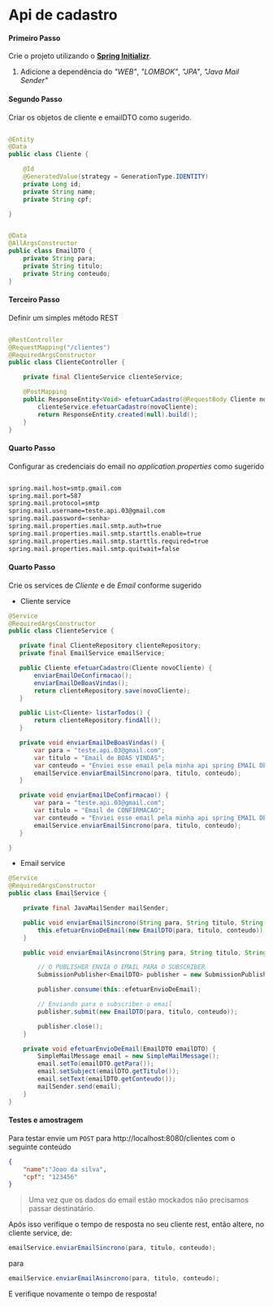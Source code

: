 # Api de cadastro

#### Primeiro Passo

Crie o projeto utilizando o **[Spring Initializr](https://start.spring.io/)**.

1. Adicione a dependência do *"WEB"*, *"LOMBOK"*, *"JPA"*, *"Java Mail Sender"*

#### Segundo Passo

Criar os objetos de cliente e emailDTO como sugerido.

```java

@Entity
@Data
public class Cliente {

    @Id
    @GeneratedValue(strategy = GenerationType.IDENTITY)
    private Long id;
    private String name;
    private String cpf;

}

```

```java

@Data
@AllArgsConstructor
public class EmailDTO {
    private String para;
    private String titulo;
    private String conteudo;
}


```

#### Terceiro Passo

Definir um simples método REST

```java

@RestController
@RequestMapping("/clientes")
@RequiredArgsConstructor
public class ClienteController {

    private final ClienteService clienteService;

    @PostMapping
    public ResponseEntity<Void> efetuarCadastro(@RequestBody Cliente novoCliente) {
        clienteService.efetuarCadastro(novoCliente);
        return ResponseEntity.created(null).build();
    }
}
```

#### Quarto Passo

Configurar as credenciais do email no *application.properties* como sugerido

```sh

spring.mail.host=smtp.gmail.com
spring.mail.port=587
spring.mail.protocol=smtp
spring.mail.username=teste.api.03@gmail.com
spring.mail.password=<senha>
spring.mail.properties.mail.smtp.auth=true
spring.mail.properties.mail.smtp.starttls.enable=true
spring.mail.properties.mail.smtp.starttls.required=true
spring.mail.properties.mail.smtp.quitwait=false


```
  
#### Quarto Passo
 
 Crie os services de *Cliente* e de *Email* conforme sugerido
 
 - Cliente service
 
 ```java
 @Service
@RequiredArgsConstructor
public class ClienteService {

    private final ClienteRepository clienteRepository;
    private final EmailService emailService;

    public Cliente efetuarCadastro(Cliente novoCliente) {
        enviarEmailDeConfirmacao();
        enviarEmailDeBoasVindas();
        return clienteRepository.save(novoCliente);
    }

    public List<Cliente> listarTodos() {
        return clienteRepository.findAll();
    }

    private void enviarEmailDeBoasVindas() {
        var para = "teste.api.03@gmail.com";
        var titulo = "Email de BOAS VINDAS";
        var conteudo = "Enviei esse email pela minha api spring EMAIL DE BOAS VINDAS";
        emailService.enviarEmailSincrono(para, titulo, conteudo);
    }

    private void enviarEmailDeConfirmacao() {
        var para = "teste.api.03@gmail.com";
        var titulo = "Email de CONFIRMACAO";
        var conteudo = "Enviei esse email pela minha api spring EMAIL DE CONFIRMACAO";
        emailService.enviarEmailSincrono(para, titulo, conteudo);
    }

}
 ```
 
 - Email service

```java
@Service
@RequiredArgsConstructor
public class EmailService {

    private final JavaMailSender mailSender;

    public void enviarEmailSincrono(String para, String titulo, String conteudo) {
        this.efetuarEnvioDeEmail(new EmailDTO(para, titulo, conteudo));
    }

    public void enviarEmailAsincrono(String para, String titulo, String conteudo) {

        // O PUBLISHER ENVIA O EMAIL PARA O SUBSCRIBER
        SubmissionPublisher<EmailDTO> publisher = new SubmissionPublisher<>();

        publisher.consume(this::efetuarEnvioDeEmail);

        // Enviando para o subscriber o email
        publisher.submit(new EmailDTO(para, titulo, conteudo));

        publisher.close();
    }

    private void efetuarEnvioDeEmail(EmailDTO emailDTO) {
        SimpleMailMessage email = new SimpleMailMessage();
        email.setTo(emailDTO.getPara());
        email.setSubject(emailDTO.getTitulo());
        email.setText(emailDTO.getConteudo());
        mailSender.send(email);
    }
}
```

#### Testes e amostragem

Para testar envie um `POST` para http://localhost:8080/clientes com o seguinte conteúdo

```json
{
    "name":"Joao da silva",
    "cpf": "123456"
}
```

> Uma vez que os dados do email estão mockados não precisamos passar destinatário.

Após isso verifique o tempo de resposta no seu cliente rest, então altere, no cliente service, de:
```java
emailService.enviarEmailSincrono(para, titulo, conteudo);
```
para
```java
emailService.enviarEmailAsincrono(para, titulo, conteudo);
```

E verifique novamente o tempo de resposta!

